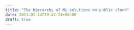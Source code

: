 ```yaml
---
title: "The hierarchy of ML solutions on public cloud"
date: 2023-01-14T19:47:24+08:00
draft: true
---
```


